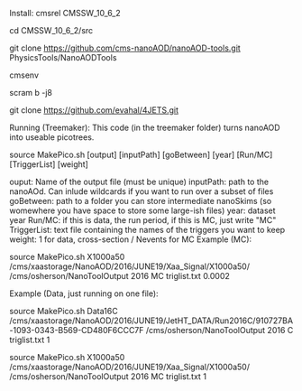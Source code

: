 Install:
cmsrel CMSSW_10_6_2

cd CMSSW_10_6_2/src

git clone https://github.com/cms-nanoAOD/nanoAOD-tools.git PhysicsTools/NanoAODTools

cmsenv

scram b -j8

git clone https://github.com/evahal/4JETS.git

Running (Treemaker):
This code (in the treemaker folder) turns nanoAOD into useable picotrees.

source MakePico.sh [output] [inputPath] [goBetween] [year] [Run/MC] [TriggerList] [weight]

ouput: Name of the output file (must be unique)
inputPath: path to the nanoAOd. Can inlude wildcards if you want to run over a subset of files
goBetween: path to a folder you can store intermediate nanoSkims (so womewhere you have space to store some large-ish files)
year: dataset year
Run/MC: if this is data, the run period, if this is MC, just write "MC"
TriggerList: text file containing the names of the triggers you want to keep
weight: 1 for data, cross-section / Nevents for MC
Example (MC):

source MakePico.sh X1000a50 /cms/xaastorage/NanoAOD/2016/JUNE19/Xaa_Signal/X1000a50/ /cms/osherson/NanoToolOutput 2016 MC triglist.txt 0.0002

Example (Data, just running on one file):

source MakePico.sh Data16C /cms/xaastorage/NanoAOD/2016/JUNE19/JetHT_DATA/Run2016C/910727BA-1093-0343-B569-CD480F6CCC7F /cms/osherson/NanoToolOutput 2016 C triglist.txt 1

source MakePico.sh X1000a50 /cms/xaastorage/NanoAOD/2016/JUNE19/Xaa_Signal/X1000a50/ /cms/osherson/NanoToolOutput 2016 MC triglist.txt 1
